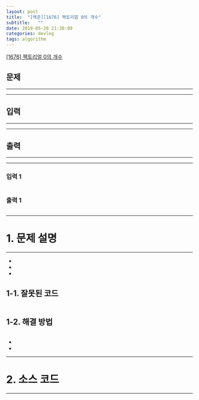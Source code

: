 ```yaml
---
layout: post
title:  "[백준][1676] 팩토리얼 0의 개수"
subtitle:   ""
date: 2019-05-28 21:30:09
categories: devlog
tags: algorithm
---
```


[[1676] 팩토리얼 0의 개수](https://boj.kr/1676)  


## 문제

- - -





- - -


## 입력


- - -





- - -


## 출력

- - -





- - -


### 입력 1

```

```

### 출력 1

```

```

* * *








# 1. 문제 설명

- - -


- 

- 

- 

## 1-1. 잘못된 코드

```cpp

```
  
  


## 1-2. 해결 방법
```cpp

```

- 


- 



- - -








# 2. 소스 코드


- - -


```cpp


```